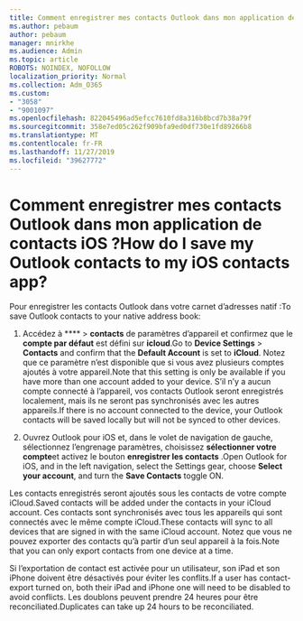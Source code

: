 ```yaml
---
title: Comment enregistrer mes contacts Outlook dans mon application de contacts iOS ?
ms.author: pebaum
author: pebaum
manager: mnirkhe
ms.audience: Admin
ms.topic: article
ROBOTS: NOINDEX, NOFOLLOW
localization_priority: Normal
ms.collection: Adm_O365
ms.custom:
- "3058"
- "9001097"
ms.openlocfilehash: 822045496ad5efcc7610fd8a316b8bcd7b38a79f
ms.sourcegitcommit: 358e7ed05c262f909bfa9ed0df730e1fd89266b8
ms.translationtype: MT
ms.contentlocale: fr-FR
ms.lasthandoff: 11/27/2019
ms.locfileid: "39627772"
---
```

# <a name="how-do-i-save-my-outlook-contacts-to-my-ios-contacts-app"></a><span data-ttu-id="af242-102">Comment enregistrer mes contacts Outlook dans mon application de contacts iOS ?</span><span class="sxs-lookup"><span data-stu-id="af242-102">How do I save my Outlook contacts to my iOS contacts app?</span></span>

<span data-ttu-id="af242-103">Pour enregistrer les contacts Outlook dans votre carnet d’adresses natif :</span><span class="sxs-lookup"><span data-stu-id="af242-103">To save Outlook contacts to your native address book:</span></span>
 
1. <span data-ttu-id="af242-104">Accédez à \*\*\*\* > **contacts** de paramètres d’appareil et confirmez que le **compte par défaut** est défini sur **icloud**.</span><span class="sxs-lookup"><span data-stu-id="af242-104">Go to **Device Settings** > **Contacts** and confirm that the **Default Account** is set to **iCloud**.</span></span> <span data-ttu-id="af242-105">Notez que ce paramètre n’est disponible que si vous avez plusieurs comptes ajoutés à votre appareil.</span><span class="sxs-lookup"><span data-stu-id="af242-105">Note that this setting is only be available if you have more than one account added to your device.</span></span> <span data-ttu-id="af242-106">S’il n’y a aucun compte connecté à l’appareil, vos contacts Outlook seront enregistrés localement, mais ils ne seront pas synchronisés avec les autres appareils.</span><span class="sxs-lookup"><span data-stu-id="af242-106">If there is no account connected to the device, your Outlook contacts will be saved locally but will not be synced to other devices.</span></span>
 
2. <span data-ttu-id="af242-107">Ouvrez Outlook pour iOS et, dans le volet de navigation de gauche, sélectionnez l’engrenage paramètres, choisissez **sélectionner votre compte**et activez le bouton **enregistrer les contacts** .</span><span class="sxs-lookup"><span data-stu-id="af242-107">Open Outlook for iOS, and in the left navigation, select the Settings gear, choose **Select your account**, and turn the **Save Contacts** toggle ON.</span></span>
 
<span data-ttu-id="af242-108">Les contacts enregistrés seront ajoutés sous les contacts de votre compte iCloud.</span><span class="sxs-lookup"><span data-stu-id="af242-108">Saved contacts will be added under the contacts in your iCloud account.</span></span> <span data-ttu-id="af242-109">Ces contacts sont synchronisés avec tous les appareils qui sont connectés avec le même compte iCloud.</span><span class="sxs-lookup"><span data-stu-id="af242-109">These contacts will sync to all devices that are signed in with the same iCloud account.</span></span> <span data-ttu-id="af242-110">Notez que vous ne pouvez exporter des contacts qu’à partir d’un seul appareil à la fois.</span><span class="sxs-lookup"><span data-stu-id="af242-110">Note that you can only export contacts from one device at a time.</span></span>
 
<span data-ttu-id="af242-111">Si l’exportation de contact est activée pour un utilisateur, son iPad et son iPhone doivent être désactivés pour éviter les conflits.</span><span class="sxs-lookup"><span data-stu-id="af242-111">If a user has contact-export turned on, both their iPad and iPhone one will need to be disabled to avoid conflicts.</span></span> <span data-ttu-id="af242-112">Les doublons peuvent prendre 24 heures pour être reconciliated.</span><span class="sxs-lookup"><span data-stu-id="af242-112">Duplicates can take up 24 hours to be reconciliated.</span></span>